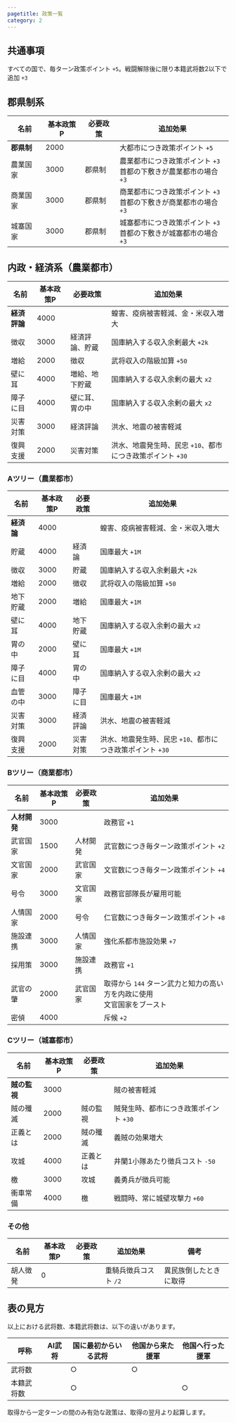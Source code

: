 ```yaml
---
pagetitle: 政策一覧
category: 2
---
```


## 共通事項
すべての国で、毎ターン政策ポイント `+5`。戦闘解除後に限り本籍武将数2以下で追加 `+3`  

## 郡県制系
| 名前 | 基本政策P | 必要政策 | 追加効果 |
|---|---|---|---|
| **郡県制** | 2000 | | 大都市につき政策ポイント `+5` |
| 農業国家 | 3000 | 郡県制 | 農業都市につき政策ポイント `+3`<br>首都の下敷きが農業都市の場合 `+3` |
| 商業国家 | 3000 | 郡県制 | 商業都市につき政策ポイント `+3`<br>首都の下敷きが商業都市の場合 `+3` |
| 城塞国家 | 3000 | 郡県制 | 城塞都市につき政策ポイント `+3`<br>首都の下敷きが城塞都市の場合 `+3` |

## 内政・経済系（農業都市）
| 名前 | 基本政策P | 必要政策 | 追加効果 |
|---|---|---|---|
| **経済評論** | 4000 | | 蝗害、疫病被害軽減、金・米収入増大 |
| 徴収 | 3000 | 経済評論、貯蔵 | 国庫納入する収入余剰最大 `+2k` |
| 増給 | 2000 | 徴収 | 武将収入の階級加算 `+50` |
| 壁に耳 | 4000 | 増給、地下貯蔵 | 国庫納入する収入余剰の最大 `x2` |
| 障子に目 | 4000 | 壁に耳、胃の中 | 国庫納入する収入余剰の最大 `x2` |
| 災害対策 | 3000 | 経済評論 | 洪水、地震の被害軽減 |
| 復興支援 | 2000 | 災害対策 | 洪水、地震発生時、民忠 `+10`、都市につき政策ポイント `+30` |

### Aツリー（農業都市）
| 名前 | 基本政策P | 必要政策 | 追加効果 |
|---|---|---|---|
| **経済論** | 4000 | | 蝗害、疫病被害軽減、金・米収入増大 |
| 貯蔵 | 4000 | 経済論 | 国庫最大 `+1M` |
| 徴収 | 3000 | 貯蔵 | 国庫納入する収入余剰最大 `+2k` |
| 増給 | 2000 | 徴収 | 武将収入の階級加算 `+50` |
| 地下貯蔵 | 2000 | 増給 | 国庫最大 `+1M` |
| 壁に耳 | 4000 | 地下貯蔵 | 国庫納入する収入余剰の最大 `x2` |
| 胃の中 | 2000 | 壁に耳 | 国庫最大 `+1M` |
| 障子に目 | 4000 | 胃の中 | 国庫納入する収入余剰の最大 `x2` |
| 血管の中 | 3000 | 障子に目 | 国庫最大 `+1M` |
| 災害対策 | 3000 | 経済評論 | 洪水、地震の被害軽減 |
| 復興支援 | 2000 | 災害対策 | 洪水、地震発生時、民忠 `+10`、都市につき政策ポイント `+30` |

### Bツリー（商業都市）
| 名前 | 基本政策P | 必要政策 | 追加効果 |
|---|---|---|---|
| **人材開発** | 3000 | | 政務官 `+1` |
| 武官国家 | 1500 | 人材開発 | 武官数につき毎ターン政策ポイント `+2` |
| 文官国家 | 2000 | 武官国家 | 文官数につき毎ターン政策ポイント `+4` |
| 号令 | 3000 | 文官国家 | 政務官部隊長が雇用可能 |
| 人情国家 | 2000 | 号令 | 仁官数につき毎ターン政策ポイント `+8` |
| 施設連携 | 3000 | 人情国家 | 強化系都市施設効果 `+7` |
| 採用策 | 3000 | 施設連携 | 政務官 `+1` |
| 武官の肇 | 2000 | 武官国家 | 取得から `144` ターン武力と知力の高い方を内政に使用<br>文官国家をブースト |
| 密偵 | 4000 | | 斥候 `+2` |

### Cツリー（城塞都市）
| 名前 | 基本政策P | 必要政策 | 追加効果 |
|---|---|---|---|
| **賊の監視** | 3000 | | 賊の被害軽減 |
| 賊の殲滅 | 2000 | 賊の監視 | 賊発生時、都市につき政策ポイント `+30` |
| 正義とは | 2000 | 賊の殲滅 | 義賊の効果増大 |
| 攻城 | 4000 | 正義とは | 井闌1小隊あたり徴兵コスト `-50` |
| 檄 | 3000 | 攻城 | 義勇兵が徴兵可能 |
| 衝車常備 | 4000 | 檄 | 戦闘時、常に城壁攻撃力 `+60` |

### その他
| 名前 | 基本政策P | 必要政策 | 追加効果 | 備考 |
|---|---|---|---|---|
| 胡人徴発 | 0 | | 重騎兵徴兵コスト `/2` | 異民族倒したときに取得 |

## 表の見方
以上における武将数、本籍武将数は、以下の違いがあります。

| 呼称 | AI武将 | 国に最初からいる武将 | 他国から来た援軍 | 他国へ行った援軍 |
|---|---|---|---|---|
| 武将数 | | ○ | ○ | |
| 本籍武将数 | | ○ | | ○ |

取得から一定ターンの間のみ有効な政策は、取得の翌月より起算します。

